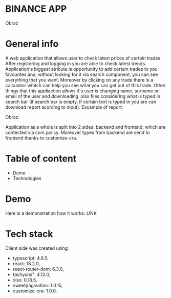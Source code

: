 
# BINANCE APP
Obraz

# General info
A web application that allows user to check latest prices of certain trades. After registering and logging in you are able to check latest trends. Application's biggest atribute is opportunity to add certain trades to you favourites and, without looking for it via search component, you can see everything that you want. Moreover by clicking on any trade there is a calculator whitch can help you see what you can get out of this trade. Other things that this appliaction allows it's user is changing name, surname or email of the user and downloading .xlsx files considering what is typed in search bar (if search bar is empty, if certain text is typed in you are can download report acording to input). Excample of report:

Obraz

Application as a whole is split into 2 sides: backend and frontend, which are contected via cors policy. Moreover types from backend are send to frontend thanks to customize-cra.

# Table of content
- Demo
- Technologies

# Demo
Here is a demonstration how it works: LINK

# Tech stack
Client side was created using:
- typescript: 4.9.5,
- react: 18.2.0,
- react-router-dom: 6.3.0,
- tachyons": 4.12.0,
- xlsx: 0.18.5,
- sweetpagination: 1.0.15,
- customize-cra: 1.0.0.
